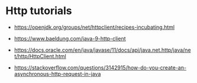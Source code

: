 # Http tutorials
- https://openjdk.org/groups/net/httpclient/recipes-incubating.html

- https://www.baeldung.com/java-9-http-client

- https://docs.oracle.com/en/java/javase/11/docs/api/java.net.http/java/net/http/HttpClient.html

- https://stackoverflow.com/questions/3142915/how-do-you-create-an-asynchronous-http-request-in-java
